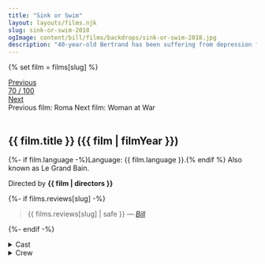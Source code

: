 ```yaml
---
title: "Sink or Swim"
layout: layouts/films.njk
slug: sink-or-swim-2018
ogImage: content/bill/films/backdrops/sink-or-swim-2018.jpg
description: "40-year-old Bertrand has been suffering from depression for the last two years and is barely able to keep his head above water. Despite the medication he gulps down all day, every day, and his wife's encouragement, he is unable to find any meaning in his life. Curiously, he will end up finding this sense of purpose at the swimming pool, by joining an all-male synchronised swimming team."
---
```


{% set film = films[slug] %}

<nav class="films">
  <div class="prev">
    <a href="../roma-2018"><i class="fa-solid fa-chevron-left fa-xs"></i> Previous</a>
  </div>
  <div>
    <a class="simple" href="../">70 / 100</a>
  </div>
  <div class="next">
    <a href="../woman-at-war-2018">Next <i class="fa-solid fa-chevron-right fa-xs"></i></a>
  </div>
  <div class="hint">
    <span class="prev-hint">
      <span class="sr-only">Previous film:</span>
      Roma
    </span>
    <span class="next-hint">
      <span class="sr-only">Next film:</span>
      Woman at War
    </span>
  </div>
</nav>

<article class="film slug-sink-or-swim-2018">
  <div class="backdrop-and-poster">
    <img class="poster" src="../films/posters/{{ slug }}.jpg" alt="">
    <img class="backdrop" src="../films/backdrops/{{ slug }}.jpg" alt="">
  </div>

  <h1>{{ film.title }} ({{ film | filmYear }})</h1>

  <p>
    {%- if film.language -%}Language: {{ film.language }}.{% endif %}
    Also known as Le Grand Bain.
  </p>

  <p class="director">
    Directed by <strong>{{ film | directors }}</strong>
  </p>

  {%- if films.reviews[slug] -%}
    <blockquote> 
      {{ films.reviews[slug] | safe }} <em>—&nbsp;<a href="/bill">Bill</a></em>
    </blockquote> 
  {%- endif -%}

  <section class="film-detail">
    <div>
      <details>
        <summary>
          <i class="fa-solid fa-masks-theater"></i>
          Cast
        </summary>
        <ul>
          {%- for cast in film.credits.cast -%}
            <li>
              {{ cast.name }} as <em>{{ cast.character }}</em>
            </li>
          {%- endfor -%}
        </ul>
      </details>
      <details>
        <summary>
          <i class="fa-solid fa-clapperboard"></i>
          Crew
        </summary>
        <ul>
          {%- for crew in film.credits.crew -%}
            <li>
              {{ crew.name }} &mdash; <em>{{ crew.job }}</em>
            </li>
          {%- endfor -%}
        </ul>
      </details>
    </div>
  </section>
</article>
